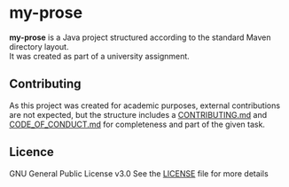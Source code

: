# my-prose

**my-prose** is a Java project structured according to the standard Maven directory layout.  
It was created as part of a university assignment.

## Contributing 
As this project was created for academic purposes, external contributions are not expected, but the structure includes a [CONTRIBUTING.md](CONTRIBUTING.md) and [CODE_OF_CONDUCT.md](CODE_OF_CONDUCT.md) for completeness
and part of the given task.

## Licence
GNU General Public License v3.0 
See the [LICENSE](LICENSE) file for more details
